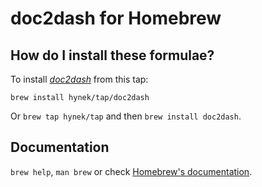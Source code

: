 # doc2dash for Homebrew

## How do I install these formulae?

To install [*doc2dash*](https://doc2dash.hynek.me/) from this tap:

`brew install hynek/tap/doc2dash`

Or `brew tap hynek/tap` and then `brew install doc2dash`.


## Documentation

`brew help`, `man brew` or check [Homebrew's documentation](https://docs.brew.sh).
